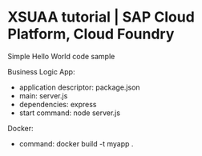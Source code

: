# XSUAA tutorial | SAP Cloud Platform, Cloud Foundry 

Simple Hello World code sample 

Business Logic App:
- application descriptor: package.json
- main: server.js
- dependencies: express 
- start command: node server.js

Docker: 
- command: docker build -t myapp .
